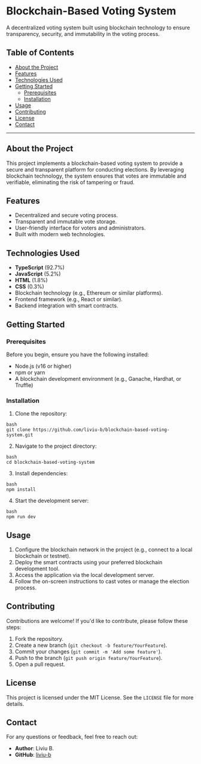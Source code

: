 # Blockchain-Based Voting System  

A decentralized voting system built using blockchain technology to ensure transparency, security, and immutability in the voting process.  

## Table of Contents  

- [About the Project](#about-the-project)  
- [Features](#features)  
- [Technologies Used](#technologies-used)  
- [Getting Started](#getting-started)  
  - [Prerequisites](#prerequisites)  
  - [Installation](#installation)  
- [Usage](#usage)  
- [Contributing](#contributing)  
- [License](#license)  
- [Contact](#contact)  

---  

## About the Project  

This project implements a blockchain-based voting system to provide a secure and transparent platform for conducting elections. By leveraging blockchain technology, the system ensures that votes are immutable and verifiable, eliminating the risk of tampering or fraud.  

## Features  

- Decentralized and secure voting process.  
- Transparent and immutable vote storage.  
- User-friendly interface for voters and administrators.  
- Built with modern web technologies.  

## Technologies Used  

- **TypeScript** (92.7%)  
- **JavaScript** (5.2%)  
- **HTML** (1.8%)  
- **CSS** (0.3%)  
- Blockchain technology (e.g., Ethereum or similar platforms).  
- Frontend framework (e.g., React or similar).  
- Backend integration with smart contracts.  

## Getting Started  

### Prerequisites  

Before you begin, ensure you have the following installed:  

- Node.js (v16 or higher)  
- npm or yarn  
- A blockchain development environment (e.g., Ganache, Hardhat, or Truffle)  

### Installation  

1. Clone the repository:
```
bash
git clone https://github.com/liviu-b/blockchain-based-voting-system.git
```
2. Navigate to the project directory:  
```
bash
cd blockchain-based-voting-system
```
3. Install dependencies:  
```
bash
npm install
```
4. Start the development server:  
```
bash
npm run dev
```

## Usage  

1. Configure the blockchain network in the project (e.g., connect to a local blockchain or testnet).  
2. Deploy the smart contracts using your preferred blockchain development tool.  
3. Access the application via the local development server.  
4. Follow the on-screen instructions to cast votes or manage the election process.  

## Contributing  

Contributions are welcome! If you'd like to contribute, please follow these steps:  

1. Fork the repository.  
2. Create a new branch (`git checkout -b feature/YourFeature`).  
3. Commit your changes (`git commit -m 'Add some feature'`).  
4. Push to the branch (`git push origin feature/YourFeature`).  
5. Open a pull request.  

## License  

This project is licensed under the MIT License. See the `LICENSE` file for more details.  

## Contact  

For any questions or feedback, feel free to reach out:  

- **Author**: Liviu B.  
- **GitHub**: [liviu-b](https://github.com/liviu-b)
